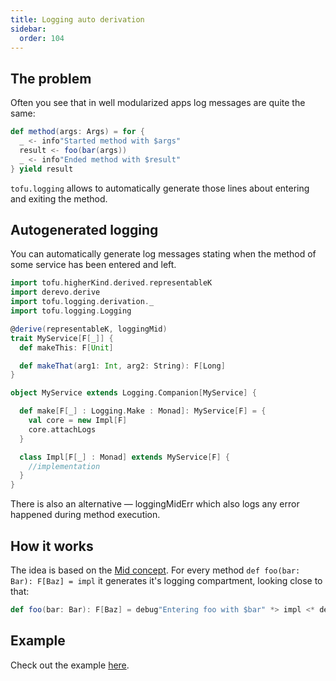 ```yaml
---
title: Logging auto derivation
sidebar:
  order: 104
---
```

## The problem
Often you see that in well modularized apps log messages are quite the same:

```scala
def method(args: Args) = for {
  _ <- info"Started method with $args"
  result <- foo(bar(args))
  _ <- info"Ended method with $result"
} yield result
```

`tofu.logging` allows to automatically generate those lines about entering and exiting the method.

## Autogenerated logging

You can automatically generate log messages stating when the method of some service has been entered and left.

```scala
import tofu.higherKind.derived.representableK
import derevo.derive
import tofu.logging.derivation._
import tofu.logging.Logging

@derive(representableK, loggingMid)
trait MyService[F[_]] {
  def makeThis: F[Unit]

  def makeThat(arg1: Int, arg2: String): F[Long]
}

object MyService extends Logging.Companion[MyService] {

  def make[F[_] : Logging.Make : Monad]: MyService[F] = {
    val core = new Impl[F]
    core.attachLogs
  }

  class Impl[F[_] : Monad] extends MyService[F] {
    //implementation
  }
}

```

There is also an alternative — loggingMidErr which also logs any error happened during method execution.

## How it works

The idea is based on the [Mid concept](/docs/higher-kind/mid). For every method `def foo(bar: Bar): F[Baz] = impl` it generates
it's logging compartment, looking close to that:

```scala
def foo(bar: Bar): F[Baz] = debug"Entering foo with $bar" *> impl <* debug"Exiting foo with $baz"
```

## Example
Check out the example [here](https://github.com/tofu-tf/tofu/tree/master/examples/ce2/src/main/scala-2/tofu/example/logging/auto).

